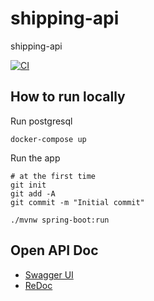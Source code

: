 # shipping-api
shipping-api

[![CI](https://github.com/spring-socks/shipping-api/actions/workflows/ci.yaml/badge.svg)](https://github.com/spring-socks/shipping-api/actions/workflows/ci.yaml)

## How to run locally

Run postgresql

```
docker-compose up
```

Run the app

```
# at the first time 
git init
git add -A
git commit -m "Initial commit"

./mvnw spring-boot:run
```

## Open API Doc

* [Swagger UI](https://petstore.swagger.io/?url=https://raw.githubusercontent.com/spring-socks/shipping-api/main/src/main/resources/static/openapi/doc.yml)
* [ReDoc](https://redocly.github.io/redoc/?url=https://raw.githubusercontent.com/spring-socks/shipping-api/main/src/main/resources/static/openapi/doc.yml)